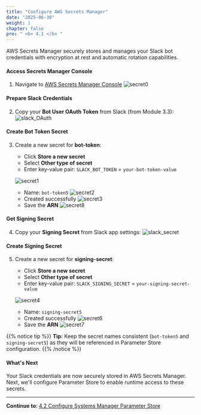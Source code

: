 ```yaml
---
title: "Configure AWS Secrets Manager"
date: "2025-06-30"
weight: 1
chapter: false
pre: " <b> 4.1 </b> "
---
```


AWS Secrets Manager securely stores and manages your Slack bot credentials with encryption at rest and automatic rotation capabilities.

#### Access Secrets Manager Console

1. Navigate to [AWS Secrets Manager Console](https://console.aws.amazon.com/secretsmanager/)
   ![secret0](/images/4-security/4.1-secret_manager/secret1.png?width=90pc)

#### Prepare Slack Credentials

2. Copy your **Bot User OAuth Token** from Slack (from Module 3.3):
   ![slack_OAuth](/images/4-security/4.1-secret_manager/getOAuth1.png?width=90pc)

#### Create Bot Token Secret

3. Create a new secret for **bot-token**:

   - Click **Store a new secret**
   - Select **Other type of secret**
   - Enter key-value pair: `SLACK_BOT_TOKEN` = `your-bot-token-value`

   ![secret1](/images/4-security/4.1-secret_manager/secret2.png?width=90pc)

   - Name: `bot-token5`
     ![secret2](/images/4-security/4.1-secret_manager/secret3.png?width=90pc)
   - Created successfully
     ![secret3](/images/4-security/4.1-secret_manager/secret3-.png?width=90pc)
   - Save the **ARN**
     ![secret8](/images/4-security/4.1-secret_manager/secret4.png?width=90pc)

#### Get Signing Secret

4. Copy your **Signing Secret** from Slack app settings:
   ![slack_secret](/images/4-security/4.1-secret_manager/secret5-.png?width=90pc)

#### Create Signing Secret

5. Create a new secret for **signing-secret**:

   - Click **Store a new secret**
   - Select **Other type of secret**
   - Enter key-value pair: `SLACK_SIGNING_SECRET` = `your-signing-secret-value`

   ![secret4](/images/4-security/4.1-secret_manager/secret6-.png?width=90pc)

   - Name: `signing-secret5`
   - Created successfully
     ![secret6](/images/4-security/4.1-secret_manager/secret6.png?width=90pc)
   - Save the **ARN**
     ![secret7](/images/4-security/4.1-secret_manager/secret7-.png?width=90pc)

{{% notice tip %}}
**Tip:** Keep the secret names consistent (`bot-token5` and `signing-secret5`) as they will be referenced in Parameter Store configuration.
{{% /notice %}}

#### What's Next

Your Slack credentials are now securely stored in AWS Secrets Manager. Next, we'll configure Parameter Store to enable runtime access to these secrets.

---

**Continue to**: [4.2 Configure Systems Manager Parameter Store](../4.2-systems_manager/)
